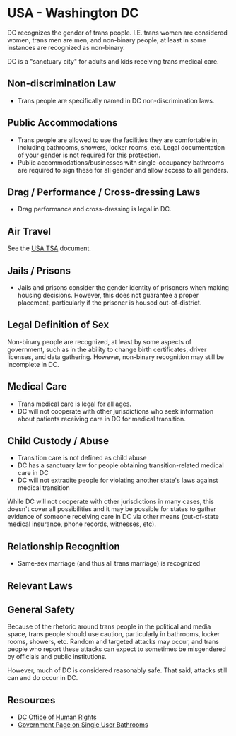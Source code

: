 # USA - Washington DC

DC recognizes the gender of trans people. I.E. trans women are
considered women, trans men are men, and non-binary people, at least in
some instances are recognized as non-binary.

DC is a "sanctuary city" for adults and kids receiving trans medical
care.

## Non-discrimination Law

 * Trans people are specifically named in DC non-discrimination laws.

## Public Accommodations

 * Trans people are allowed to use the facilities they are comfortable
   in, including bathrooms, showers, locker rooms, etc.  Legal
   documentation of your gender is not required for this protection.
 * Public accommodations/businesses with single-occupancy bathrooms are
   required to sign these for all gender and allow access to all
   genders.

## Drag / Performance / Cross-dressing Laws

 * Drag performance and cross-dressing is legal in DC.

## Air Travel

See the [USA TSA](notes/tsa.md) document.

## Jails / Prisons

 * Jails and prisons consider the gender identity of prisoners when making
   housing decisions.  However, this does not guarantee a proper
   placement, particularly if the prisoner is housed out-of-district.

## Legal Definition of Sex

Non-binary people are recognized, at least by some aspects of
government, such as in the ability to change birth certificates,
driver licenses, and data gathering. However, non-binary recognition
may still be incomplete in DC.

## Medical Care

 * Trans medical care is legal for all ages.
 * DC will not cooperate with other jurisdictions who seek information
   about patients receiving care in DC for medical transition.

## Child Custody / Abuse

 * Transition care is not defined as child abuse
 * DC has a sanctuary law for people obtaining transition-related
   medical care in DC 
 * DC will not extradite people for violating another state's laws
   against medical transition

While DC will not cooperate with other jurisdictions in many
cases, this doesn't cover all possibilities and it may be possible for
states to gather evidence of someone receiving care in DC via
other means (out-of-state medical insurance, phone records, witnesses,
etc).
 
## Relationship Recognition

 * Same-sex marriage (and thus all trans marriage) is recognized

## Relevant Laws

## General Safety

Because of the rhetoric around trans people in the political and media
space, trans people should use caution, particularly in bathrooms,
locker rooms, showers, etc.  Random and targeted attacks may occur, and
trans people who report these attacks can expect to sometimes be misgendered
by officials and public institutions.

However, much of DC is considered reasonably safe.  That said,
attacks still can and do occur in DC.

## Resources

 * [DC Office of Human Rights](https://ohr.dc.gov/commission)
 * [Government Page on Single User Bathrooms](https://ohr.dc.gov/page/safe-bathrooms-dc)

